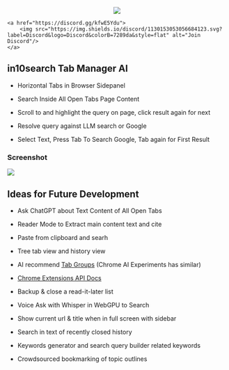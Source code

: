 
<p align="center">
<a href="https://chromewebstore.google.com/detail/in10search/manhemnhmipdhdpabojcplebckhckeko?authuser=2&hl=en">
<img src="https://storage.googleapis.com/web-dev-uploads/image/WlD8wC6g8khYWPJUsQceQkhXSlv1/tbyBjqi7Zu733AAKA5n4.png" />
</a>


    <a href="https://discord.gg/kfwE5Ydu">
        <img src="https://img.shields.io/discord/1130153053056684123.svg?label=Discord&logo=Discord&colorB=7289da&style=flat" alt="Join Discord"/>
    </a>

</p>



## in10search Tab Manager AI 

* Horizontal Tabs in Browser Sidepanel 

* Search Inside All Open Tabs Page Content

* Scroll to and highlight the query on page, click result again for next

* Resolve query against LLM search or Google

* Select Text, Press Tab To Search Google, Tab again for First Result


### Screenshot 

<img src="https://i.imgur.com/JC1qiRd.png">


## Ideas for Future Development

* Ask ChatGPT about Text Content of All Open Tabs

* Reader Mode to Extract main content text and cite 

* Paste from clipboard and searh

* Tree tab view and history view 

* AI recommend [Tab Groups](https://developer.chrome.com/docs/extensions/reference/tabGroups/) (Chrome AI Experiments has similar) 

* [Chrome Extensions API Docs](https://developer.chrome.com/docs/extensions/reference)

* Backup & close a read-it-later list

* Voice Ask with Whisper in WebGPU to Search 

* Show current url & title when in full screen with sidebar

* Search in text of recently closed history

* Keywords generator and search query builder related keywords 

* Crowdsourced bookmarking of topic outlines 

